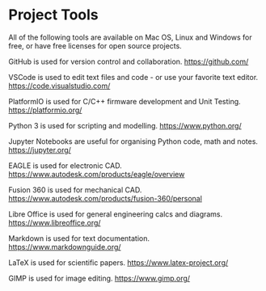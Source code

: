 # Project Tools

All of the following tools are available on Mac OS, Linux and Windows for free, or have free licenses for open source projects.

GitHub is used for version control and collaboration. https://github.com/

VSCode is used to edit text files and code - or use your favorite text editor.  https://code.visualstudio.com/

PlatformIO is used for C/C++ firmware development and Unit Testing. https://platformio.org/

Python 3 is used for scripting and modelling. https://www.python.org/

Jupyter Notebooks are useful for organising Python code, math and notes. https://jupyter.org/

EAGLE is used for electronic CAD. https://www.autodesk.com/products/eagle/overview

Fusion 360 is used for mechanical CAD. https://www.autodesk.com/products/fusion-360/personal

Libre Office is used for general engineering calcs and diagrams. https://www.libreoffice.org/

Markdown is used for text documentation. https://www.markdownguide.org/

LaTeX is used for scientific papers. https://www.latex-project.org/

GIMP is used for image editing. https://www.gimp.org/
